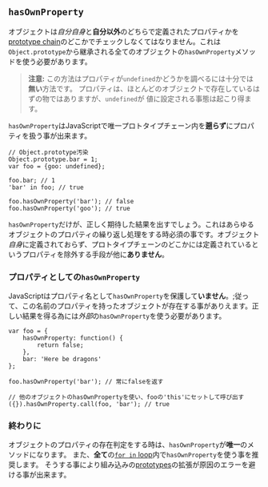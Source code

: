 ## `hasOwnProperty`

オブジェクトは*自分自身*と**自分以外**のどちらで定義されたプロパティかを[prototype chain](#object.prototype)のどこかでチェックしなくてはなりません。これは`Object.prototype`から継承される全てのオブジェクトの`hasOwnProperty`メソッドを使う必要があります。

> **注意:** この方法はプロパティが`undefined`かどうかを調べるには十分では**無い**方法です。
> プロパティは、ほとんどのオブジェクトで存在しているはずの物ではありますが、`undefined`が
> 値に設定される事態は起こり得ます。

`hasOwnProperty`はJavaScriptで唯一プロトタイプチェーン内を**遡らず**にプロパティを扱う事が出来ます。

    // Object.prototype汚染
    Object.prototype.bar = 1; 
    var foo = {goo: undefined};

    foo.bar; // 1
    'bar' in foo; // true

    foo.hasOwnProperty('bar'); // false
    foo.hasOwnProperty('goo'); // true

`hasOwnProperty`だけが、正しく期待した結果を出すでしょう。これはあらゆるオブジェクトのプロパティの繰り返し処理をする時必須の事です。オブジェクト*自身*に定義されておらず、プロトタイプチェーンのどこかには定義されているというプロパティを除外する手段が他に**ありません**。

### プロパティとしての`hasOwnProperty`

JavaScriptはプロパティ名として`hasOwnProperty`を保護して**いません**。;従って、この名前のプロパティを持ったオブジェクトが存在する事がありえます。正しい結果を得る為には*外部*の`hasOwnProperty`を使う必要があります。

    var foo = {
        hasOwnProperty: function() {
            return false;
        },
        bar: 'Here be dragons'
    };

    foo.hasOwnProperty('bar'); // 常にfalseを返す

    // 他のオブジェクトのhasOwnPropertyを使い、fooの'this'にセットして呼び出す
    ({}).hasOwnProperty.call(foo, 'bar'); // true

### 終わりに

オブジェクトのプロパティの存在判定をする時は、`hasOwnProperty`が**唯一**のメソッドになります。
また、**全て**の[`for in` loop](#object.forinloop)内で`hasOwnProperty`を使う事を推奨します。
そうする事により組み込みの[prototypes](#object.prototype)の拡張が原因のエラーを避ける事が出来ます。

